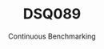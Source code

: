---
layout: docu
title: DSQ089
subtitle: Continuous Benchmarking
selected: TPC-DS
expanded: Benchmarking
benchmark: /individual_results/DSQ089.html
---